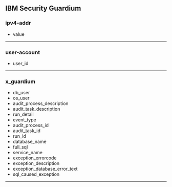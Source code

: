 ## IBM Security Guardium
### ipv4-addr
- value

___
### user-account
- user_id

___
### x_guardium
- db_user
- os_user
- audit_process_description
- audit_task_description
- run_detail
- event_type
- audit_process_id
- audit_task_id
- run_id
- database_name
- full_sql
- service_name
- exception_errorcode
- exception_description
- exception_database_error_text
- sql_caused_exception

___
